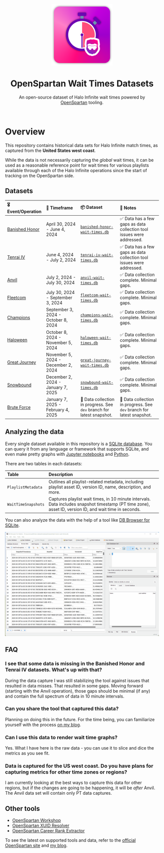 <div align="center">
	<br>
	<br>
	<div>
		<picture>
			<img alt="OpenSpartan Wait Times Dataset Logo" width="200px" src="media/logo.png">
		</picture>
		<br>
	</div>
	<h1>OpenSpartan Wait Times Datasets</h1>
	<p>
		An open-source dataset of Halo Infinite wait times powered by <a href="https://openspartan.com">OpenSpartan</a> tooling.
	</p>
	<br>
</div>


# Overview

This repository contains historical data sets for Halo Infinite match times, as captured from the **United States west coast**.

While the data is not necessarily capturing the _global_ wait times, it can be used as a reasonable reference point for wait times for various playlists available through each of the Halo Infinite operations since the start of tracking on the OpenSpartan side.

## Datasets

| 🎖️ Event/Operation | 📆 Timeframe                     | 📦 Dataset                  | 📝 Notes                                                               |
|:------------------------------------------------------------------------------------|:------------------------------------|:------------------------------------------------------------------------|:----------------------------------------------------------------------|
| [Banished Honor](https://www.halowaypoint.com/news/banished-honor-operation-launch) | April 30, 2024 - June 4, 2024       | [`banished-honor-wait-times.db`](datasets/banished-honor-wait-times.db) | ✅ Data has a few gaps as data collection tool issues were addressed. |
| [Tenrai IV](https://www.halowaypoint.com/news/tenrai-iv-operation-launch)           | June 4, 2024 - July 2, 2024         | [`tenrai-iv-wait-times.db`](datasets/tenrai-iv-wait-times.db)           | ✅ Data has a few gaps as data collection tool issues were addressed. |
| [Anvil](https://www.halowaypoint.com/news/anvil-operation-launch)                   | July 2, 2024 - July 30, 2024        | [`anvil-wait-times.db`](datasets/anvil-wait-times.db)                   | ✅ Data collection complete. Minimal gaps.                            |
| [Fleetcom](https://www.halowaypoint.com/news/fleetcom-operation-launch)             | July 30, 2024 - September 3, 2024   | [`fleetcom-wait-times.db`](datasets/fleetcom-wait-times.db) 			  | ✅ Data collection complete. Minimal gaps.							  |
| [Champions](https://www.youtube.com/watch?v=AOjtUrRlxBQ)                            | September 3, 2024 - October 8, 2024 | [`champions-wait-times.db`](datasets/champions-wait-times.db)			  | ✅ Data collection complete. Minimal gaps.  	                      |
| [Haloween](https://www.halowaypoint.com/news/haloween-horrors)                      | October 8, 2024 - November 5, 2024  | [`haloween-wait-times.db`](datasets/haloween-wait-times.db)             | ✅ Data collection complete. Minimal gaps.             	              |
| [Great Journey](https://www.halowaypoint.com/news/great-journey-operation-launch)   | November 5, 2024 - December 2, 2024 | [`great-journey-wait-times.db`](datasets/great-journey-wait-times.db)   | ✅ Data collection complete. Minimal gaps.                            |
| [Snowbound](https://www.halowaypoint.com/news/snowbound-operation-launch)           | December 2, 2024 - January 7, 2025  | [`snowbound-wait-times.db`](datasets/snowbound-wait-times.db)           | ✅ Data collection complete. Minimal gaps.                            |
| [Brute Force](https://www.halowaypoint.com/news/brute-force-operation-launch)       | January 7, 2025 - February 4, 2025  | 🐜 Data collection in progress. See `dev` branch for latest snapshot.   | 🐜 Data collection in progress. See `dev` branch for latest snapshot. |

## Analyzing the data

Every single dataset available in this repository is a [SQLite database](https://www.sqlite.org/). You can query it from any language or framework that supports SQLite, and even make pretty graphs with [Jupyter notebooks](https://jupyter.org/) and [Python](https://www.python.org/).

There are two tables in each datasets:

| Table | Description |
|:------|:------------|
| `PlaylistMetadata`  | Outlines all playlist-related metadata, including playlist asset ID, version ID, name, description, and more. |
| `WaitTimeSnapshots` | Captures playlist wait times, in 10 minute intervals. Data includes snapshot timestamp (PT time zone), asset ID, version ID, and wait time in seconds. |

You can also analyze the data with the help of a tool like [DB Browser for SQLite](https://sqlitebrowser.org/).

![DB Browser for SQLite used to parse the OpenSpartan Wait Times Datasets](media/db-browser-sqlite.gif)

## FAQ

### I see that some data is missing in the Banished Honor and Tenrai IV datasets. What's up with that?

During the data capture I was still stabilizing the tool against issues that resulted in data misses. That resulted in some gaps. Moving forward (starting with the Anvil operation), those gaps should be minimal (if any) and contain the full spectrum of data in 10 minute intervals.

### Can you share the tool that captured this data?

Planning on doing this in the future. For the time being, you can familiarize yourself with the process [on my blog](https://den.dev/blog/halo-infinite-playlist-wait-time-api/).

### Can I use this data to render wait time graphs?

Yes. What I have here is the raw data - you can use it to slice and dice the metrics as you see fit.

### Data is captured for the US west coast. Do you have plans for capturing metrics for other time zones or regions?

I am currently looking at the best ways to capture this data for other regions, but if the changes are going to be happening, it will be _after_ Anvil. The Anvil data set will contain only PT data captures.

## Other tools

- [OpenSpartan Workshop](https://openspartan.com/docs/workshop/guides/get-started/)
- [OpenSpartan XUID Resolver](https://github.com/OpenSpartan/xuid-resolver)
- [OpenSpartan Career Rank Extractor](https://github.com/OpenSpartan/career)

To see the latest on supported tools and data, refer to the [official OpenSpartan site](https://openspartan.com) and [my blog](https://den.dev/tags/halo-api/).
